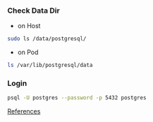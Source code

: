 ### Check Data Dir
- on Host
``` bash
sudo ls /data/postgresql/
```
- on Pod
``` bash
ls /var/lib/postgresql/data 
```
### Login
``` bash
psql -U postgres --password -p 5432 postgres
```
[References](https://www.digitalocean.com/community/tutorials/how-to-deploy-postgres-to-kubernetes-cluster)
